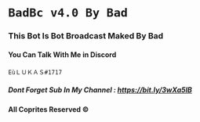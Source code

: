 # `BadBc v4.0 By Bad`

### This Bot Is Bot Broadcast Maked By Bad

#### You Can Talk With Me in Discord 

 `EùＬＵＫＡＳ#1717`

##### Dont Forget Sub In My Channel : https://bit.ly/3wXa5lB



**All Coprites Reserved ©️**
